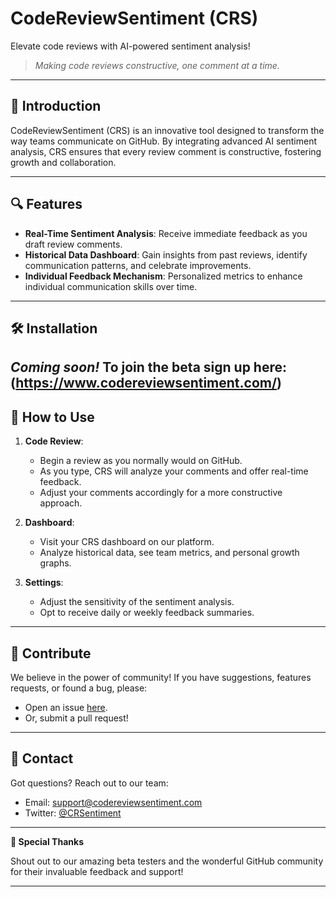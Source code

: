 # CodeReviewSentiment (CRS) 

Elevate code reviews with AI-powered sentiment analysis!

> *Making code reviews constructive, one comment at a time.*

---

## 🚀 Introduction

CodeReviewSentiment (CRS) is an innovative tool designed to transform the way teams communicate on GitHub. By integrating advanced AI sentiment analysis, CRS ensures that every review comment is constructive, fostering growth and collaboration.

---

## 🔍 Features

- **Real-Time Sentiment Analysis**: Receive immediate feedback as you draft review comments.
- **Historical Data Dashboard**: Gain insights from past reviews, identify communication patterns, and celebrate improvements.
- **Individual Feedback Mechanism**: Personalized metrics to enhance individual communication skills over time.

---

## 🛠️ Installation

*Coming soon!* To join the beta sign up here: (https://www.codereviewsentiment.com/)
---

## 💼 How to Use

1. **Code Review**:
   - Begin a review as you normally would on GitHub.
   - As you type, CRS will analyze your comments and offer real-time feedback.
   - Adjust your comments accordingly for a more constructive approach.

2. **Dashboard**:
   - Visit your CRS dashboard on our platform.
   - Analyze historical data, see team metrics, and personal growth graphs.

3. **Settings**:
   - Adjust the sensitivity of the sentiment analysis.
   - Opt to receive daily or weekly feedback summaries.

---

## 🙌 Contribute

We believe in the power of community! If you have suggestions, features requests, or found a bug, please:
- Open an issue [here](github-issue-link).
- Or, submit a pull request!

---

## 💌 Contact

Got questions? Reach out to our team:
- Email: [support@codereviewsentiment.com](mailto:support@codereviewsentiment.com)
- Twitter: [@CRSentiment]([link-to-twitter-profile](https://twitter.com/CRSentiment))

---

**🎉 Special Thanks**

Shout out to our amazing beta testers and the wonderful GitHub community for their invaluable feedback and support!

---
